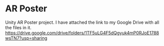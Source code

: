 # AR Poster
Unity AR Poster project.
I have attached the link to my Google Drive with all the files in it.
https://drive.google.com/drive/folders/1TF5uLG4F5dQgyuk4mP0RJoE1788wsTN7?usp=sharing
